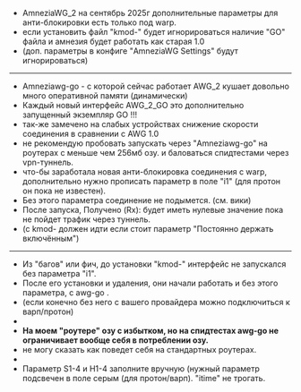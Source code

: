 + AmneziaWG_2  на сентябрь 2025г дополнительные параметры для анти-блокировки есть только под warp.
+ если установить файл "kmod-" будет игнорироваться наличие "GO" файла и амнезия будет работать как старая 1.0
+ (доп. параметры в конфиге "AmneziaWG Settings" будут игнорироваться)
-----
+ Amneziawg-go - с которой сейчас работает AWG_2 кушает довольно много оперативной памяти (динамически)
+ Каждый новый интерфейс AWG_2_GO  это дополнительно запущенный экземпляр GO !!!
+ так-же замечено на слабых устройствах снижение скорости соединения в сравнении с AWG 1.0
+ не рекомендую пробовать запускать через "Amneziawg-go" на роутерах с меньше чем 256мб озу. и баловаться спидтестами через vpn-туннель.
+ что-бы заработала новая анти-блокировка соединения с warp, дополнительно нужно прописать параметр в поле "i1" (для протон он пока не известен).
+ Без этого параметра соединение не подымется. (см. вики)
+ После запуска, Получено (Rx):  будет иметь нулевые значение пока не пойдет трафик через туннель. 
+ (с kmod- должен идти если стоит параметр "Постоянно держать включённым")
-----
+ Из "багов" или фич, до установки "kmod-"  интерфейс не запускался без параметра "i1".
+ После его установки и удаления, они начали работать и без этого параметра, с awg-go .
+ (если конечно без него с вашего провайдера можно подключиться к варп/протон)
+
+ **На моем "роутере" озу с избытком, но на спидтестах awg-go не ограничивает вообще себя в потреблении озу.**
+ не могу сказать как поведет себя на стандартных роутерах.
+ 
+ Параметр S1-4 и H1-4  заполните вручную (нужный параметр подсвечен в поле серым (для протон/варп). "itime" не трогать.
